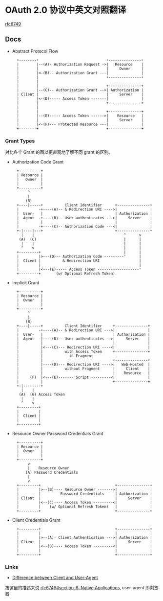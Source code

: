 # OAuth 2.0 协议中英文对照翻译

[rfc6749](https://tools.ietf.org/html/rfc6749)


## Docs

- Abstract Protocol Flow

        +--------+                               +---------------+
        |        |--(A)- Authorization Request ->|   Resource    |
        |        |                               |     Owner     |
        |        |<-(B)-- Authorization Grant ---|               |
        |        |                               +---------------+
        |        |
        |        |                               +---------------+
        |        |--(C)-- Authorization Grant -->| Authorization |
        | Client |                               |     Server    |
        |        |<-(D)----- Access Token -------|               |
        |        |                               +---------------+
        |        |
        |        |                               +---------------+
        |        |--(E)----- Access Token ------>|    Resource   |
        |        |                               |     Server    |
        |        |<-(F)--- Protected Resource ---|               |
        +--------+                               +---------------+


### Grant Types

对比各个 Grant 的图以更直观地了解不同 grant 的区别。

- Authorization Code Grant

        +----------+
        | Resource |
        |   Owner  |
        |          |
        +----------+
             ^
             |
            (B)
        +----|-----+          Client Identifier      +---------------+
        |         -+----(A)-- & Redirection URI ---->|               |
        |  User-   |                                 | Authorization |
        |  Agent  -+----(B)-- User authenticates --->|     Server    |
        |          |                                 |               |
        |         -+----(C)-- Authorization Code ---<|               |
        +-|----|---+                                 +---------------+
          |    |                                         ^      v
         (A)  (C)                                        |      |
          |    |                                         |      |
          ^    v                                         |      |
        +---------+                                      |      |
        |         |>---(D)-- Authorization Code ---------'      |
        |  Client |          & Redirection URI                  |
        |         |                                             |
        |         |<---(E)----- Access Token -------------------'
        +---------+       (w/ Optional Refresh Token)

- Implicit Grant

        +----------+
        | Resource |
        |  Owner   |
        |          |
        +----------+
             ^
             |
            (B)
        +----|-----+          Client Identifier     +---------------+
        |         -+----(A)-- & Redirection URI --->|               |
        |  User-   |                                | Authorization |
        |  Agent  -|----(B)-- User authenticates -->|     Server    |
        |          |                                |               |
        |          |<---(C)--- Redirection URI ----<|               |
        |          |          with Access Token     +---------------+
        |          |            in Fragment
        |          |                                +---------------+
        |          |----(D)--- Redirection URI ---->|   Web-Hosted  |
        |          |          without Fragment      |     Client    |
        |          |                                |    Resource   |
        |     (F)  |<---(E)------- Script ---------<|               |
        |          |                                +---------------+
        +-|--------+
          |    |
         (A)  (G) Access Token
          |    |
          ^    v
        +---------+
        |         |
        |  Client |
        |         |
        +---------+

- Resource Owner Password Credentials Grant

        +----------+
        | Resource |
        |  Owner   |
        |          |
        +----------+
             v
             |    Resource Owner
            (A) Password Credentials
             |
             v
        +---------+                                  +---------------+
        |         |>--(B)---- Resource Owner ------->|               |
        |         |         Password Credentials     | Authorization |
        | Client  |                                  |     Server    |
        |         |<--(C)---- Access Token ---------<|               |
        |         |    (w/ Optional Refresh Token)   |               |
        +---------+                                  +---------------+

- Client Credentials Grant

        +---------+                                  +---------------+
        |         |                                  |               |
        |         |>--(A)- Client Authentication --->| Authorization |
        | Client  |                                  |     Server    |
        |         |<--(B)---- Access Token ---------<|               |
        |         |                                  |               |
        +---------+                                  +---------------+

### Links

- [Difference between Client and User-Agent](https://stackoverflow.com/questions/35637601/difference-between-client-and-user-agent/35638254)

按这里的描述来说 [rfc6749#section-9: Native Applications](https://tools.ietf.org/html/rfc6749#section-9), user-agent 即浏览器

